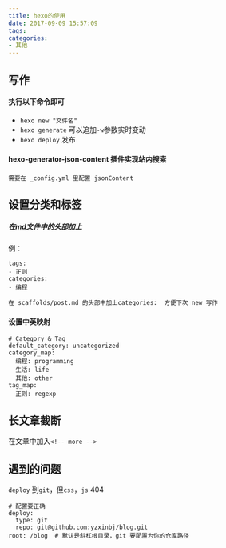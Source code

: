 ```yaml
---
title: hexo的使用
date: 2017-09-09 15:57:09
tags:
categories: 
- 其他
---
```


## 写作
#### 执行以下命令即可
- `hexo new "文件名"`
- `hexo generate` 可以追加`-w`参数实时变动
- `hexo deploy` 发布


#### hexo-generator-json-content 插件实现站内搜索
```
需要在 _config.yml 里配置 jsonContent
```


<!-- more -->



## 设置分类和标签
##### 在md文件中的头部加上
例：
```
tags: 
- 正则
categories: 
- 编程
```

```
在 scaffolds/post.md 的头部中加上categories:  方便下次 new 写作
```

#### 设置中英映射
```
# Category & Tag
default_category: uncategorized
category_map:
  编程: programming
  生活: life
  其他: other 
tag_map:
  正则: regexp
```

## 长文章截断

在文章中加入`<!-- more -->`


## 遇到的问题
`deploy` 到`git`，但`css`，`js` 404
```
# 配置要正确
deploy:
  type: git
  repo: git@github.com:yzxinbj/blog.git
root: /blog  # 默认是斜杠根目录，git 要配置为你的仓库路径

```